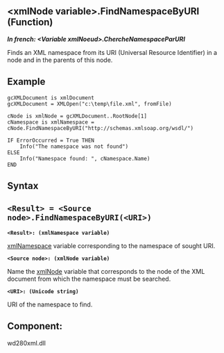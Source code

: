 


## &lt;xmlNode variable&gt;.FindNamespaceByURI (Function)

***In french: &lt;Variable xmlNoeud&gt;.ChercheNamespaceParURI***



<a name="XUse"></a>
<a name="Use"></a>
<a name="description"></a>
Finds an XML namespace from its URI (Universal Resource Identifier) in a node and in the parents of this node.






<a name="Example1"></a>
<a name="sample_code"></a>

## Example


```wl
gcXMLDocument is xmlDocument
gcXMLDocument = XMLOpen("c:\temp\file.xml", fromFile)

cNode is xmlNode = gcXMLDocument..RootNode[1]
cNamespace is xmlNamespace = cNode.FindNamespaceByURI("http://schemas.xmlsoap.org/wsdl/")

IF ErrorOccurred = True THEN
	Info("The namespace was not found")
ELSE
	Info("Namespace found: ", cNamespace.Name)
END
```

<a name="XSYNTAX"></a>

## Syntax
<a name="SYNTAX1"></a>

`<Result> = <Source node>.FindNamespaceByURI(<URI>)`
---

**`<Result>: (xmlNamespace variable)`**

[xmlNamespace](../WDLang5/1000018803.md) variable corresponding to the namespace of sought URI.

**`<Source node>: (xmlNode variable)`**

Name the [xmlNode](../WDLang5/1000018786.md) variable that corresponds to the node of the XML document from which the namespace must be searched.

**`<URI>: (Unicode string)`**

URI of the namespace to find.



<a name="XComponent"></a>

## Component:
wd280xml.dll
